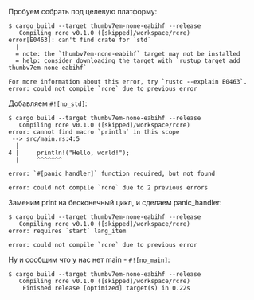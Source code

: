 Пробуем собрать под целевую платформу:
```
$ cargo build --target thumbv7em-none-eabihf --release
   Compiling rcre v0.1.0 ([skipped]/workspace/rcre)
error[E0463]: can't find crate for `std`
  |
  = note: the `thumbv7em-none-eabihf` target may not be installed
  = help: consider downloading the target with `rustup target add thumbv7em-none-eabihf`

For more information about this error, try `rustc --explain E0463`.
error: could not compile `rcre` due to previous error
```

Добавляем `#![no_std]`:
```
$ cargo build --target thumbv7em-none-eabihf --release
   Compiling rcre v0.1.0 ([skipped]/workspace/rcre)
error: cannot find macro `println` in this scope
 --> src/main.rs:4:5
  |
4 |     println!("Hello, world!");
  |     ^^^^^^^

error: `#[panic_handler]` function required, but not found

error: could not compile `rcre` due to 2 previous errors
```

Заменим print на бесконечный цикл, и сделаем panic_handler:
```
$ cargo build --target thumbv7em-none-eabihf --release
   Compiling rcre v0.1.0 ([skipped]/workspace/rcre)
error: requires `start` lang_item

error: could not compile `rcre` due to previous error
```

Ну и сообщим что у нас нет main - `#![no_main]`:
```
$ cargo build --target thumbv7em-none-eabihf --release
   Compiling rcre v0.1.0 ([skipped]/workspace/rcre)
    Finished release [optimized] target(s) in 0.22s
```
